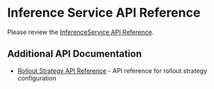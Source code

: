 # Inference Service API Reference

Please review the [InferenceService API Reference](https://github.com/kserve/website/blob/main/docs/reference/api.md).

## Additional API Documentation

- [Rollout Strategy API Reference](./ROLLOUT_STRATEGY_API.md) - API reference for rollout strategy configuration